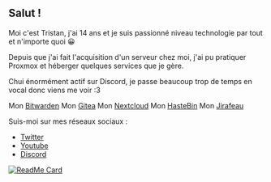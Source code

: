 ## Salut !

Moi c'est Tristan, j'ai 14 ans et je suis passionné niveau technologie par tout et n'importe quoi 😀

Depuis que j'ai fait l'acquisition d'un serveur chez moi, j'ai pu pratiquer Proxmox et héberger quelques services que je gère.

Chui énormément actif sur Discord, je passe beaucoup trop de temps en vocal donc viens me voir :3

Mon [Bitwarden](https://passpartout.creepercreep.fr)
Mon [Gitea](https://git.creepercreep.fr)
Mon [Nextcloud](https://cloud.creepercreep.fr)
Mon [HasteBin](https://git.creepercreep.fr)
Mon [Jirafeau](https://file.creepercreep.fr)

Suis-moi sur mes réseaux sociaux : 

- [Twitter](https://twitter.com/CreeperBaie)
- [Youtube](https://www.youtube.com/channel/UC9igM_yQBymB1fb1GmIMNpQ?view_as=subscriber)
- [Discord](https://discord.bio/p/MichelBaie)

[![ReadMe Card](https://github-readme-stats.vercel.app/api?username=Michelbaie&count_private=true&show_icons=true)]()
